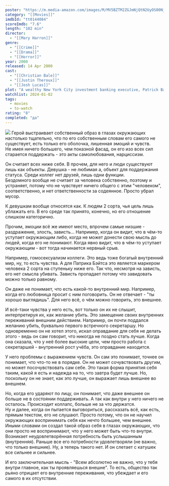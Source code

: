 ```yaml
---
poster: "https://m.media-amazon.com/images/M/MV5BZTM2ZGJmNjQtN2UyOS00NjcxLWFjMDktMDE2NzMyNTZlZTBiXkEyXkFqcGdeQXVyNzkwMjQ5NzM@._V1_SX300.jpg"
category: "[[Movies]]"
imdbId: "tt0144084"
scoreImdb: "7.6"
length: "102 min"
director: 
  - "[[Mary Harron]]"
genre: 
  - "[[Crime]]"
  - "[[Drama]]"
  - "[[Horror]]"
year: 2000
released: 14 Apr 2000
cast: 
  - "[[Christian Bale]]"
  - "[[Justin Theroux]]"
  - "[[Josh Lucas]]"
plot: "A wealthy New York City investment banking executive, Patrick Bateman, hides his alternate psychopathic ego from his co-workers and friends as he delves deeper into his violent, hedonistic fantasies."
watchlist: 2024-01-02
tags: 
  - movies
  - to-watch
rating: "8"
completed: "да"
---
```

![](https://m.media-amazon.com/images/M/MV5BZTM2ZGJmNjQtN2UyOS00NjcxLWFjMDktMDE2NzMyNTZlZTBiXkEyXkFqcGdeQXVyNzkwMjQ5NzM@._V1_SX300.jpg)
Герой выстраивает собственный образ в глазах окружающих настолько тщательно, что по его собственным словам его самого не существует, есть только его оболочка, лишенная эмоций и чувств.  
Не имея ничего большего, чем показной фасад, он его изо всех сил старается поддержать - это акты самолюбования, нарциссизм.

Он считает всех ниже себя. В прочем, для него и люди существуют лишь как объекты. Девушка - не любимая а, объект для поддержания статуса. Среди коллег нет друзей, лишь одни функции.  
Бездомного вообще не считает за человека собственно, поэтому и устраняет, потому что не чувствует ничего общего с этим "человеком", соответственно, и нет ответственности за содеянное. Просто убрал мусор.

К девушкам вообще относятся как. К людям 2 сорта, чья цель лишь ублажать его. В его среде так принято, конечно, но его отношение слишком категорично.

Прочим, эмоции всё же имеют место, впрочем самые низшие - раздражение, злость, зависть... Например, когда он видит, что в чём-то уступает окружающим либо, когда не может донести свою мысль до людей, когда его не понимают. Когда явно видит, что в чём-то уступает окружающим - вот тогда начинается нервный срыв.

Например, гомосексуализм коллеги. Это ведь тоже богатый внутренний мир, ну, то есть чувства. А для Патрика Бэйтса это является маркером человека 2 сорта на ступеньку ниже его. Так что, несмотря на зависть, его нет смысла убивать. Зависть пропадает потому что завидовать можно только равному.

Он даже не понимает, что есть какой-то внутренний мир. Например, когда его любовница просит с ним поговорить. Он не отвечает - "ты хорошо выглядишь". Для него всё, о чём можно говорить, это внешнее.

И всё-таки чувства у него есть, вот только он их не слышит, интерпретируя их, как желание убить. Это замещение своих внутренних переживаний внешним действием. Например, он почти поддался желанию убить, буквально первого встречного секретаршу. Но одновременно он не хотел этого, искал оправдание для себя не делать этого - ведь он сам говорит, что никогда не поздно стать лучше. Когда она сказала, что у неё более высокие цели, чем просто работа с секретаршей - внутренний рост учёба, это оправдание находится.

У него проблемы с выражением чувств. Он сам это понимает, точнее он понимает, что что-то не в порядке. Он не может сочувствовать другим, но может посочувствовать сам себе. Это такая форма принятия себя таким, какой я есть и надежда на то, что завтра будет лучше. Но, поскольку он не знает, как это лучше, он выражает лишь внешнее во внешнем.

Но, когда его ударяют по лицу, он понимает, что даже внешнее он больше не в состоянии поддерживать. А так как внутри у него ничего не осталось. Происходит коллапс, больше не за что держатся.  
Ну и далее, когда он пытается выговориться, рассказать всё, как есть, прямым текстом, его не слушают. Просто потому, что он не научил окружающих воспринимать себя как нечто большее, чем внешнее. Иными словами он создал такой образ себя в глазах окружающих, что они просто не воспринимают, что у него может быть что-то внутри.  
Возникает неудовлетворённая потребность быть услышанным (внутренняя). Раньше все его потребности удовлетворяли (не важно, что только внешние). Ну, а теперь такого нет. И он слетает с катушек все сильнее и сильнее.

И его заключительная мысль - "Всем абсолютно не важно, что у тебя внутри главное, как ты проявляешься внешне". То есть, общество так рьяно отрицает его внутренние переживания, что убеждает и его самого в их отсутствии.